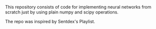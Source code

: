 This repository consists of code for implementing neural networks from scratch just by using plain numpy and scipy operations.

The repo was inspired by Sentdex's Playlist.
